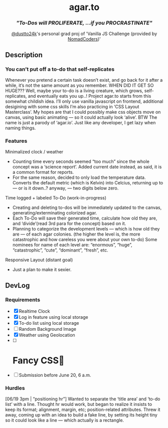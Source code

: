 <div align ="center">

# agar.to

### <i>"To-Dos will PROLIFERATE, ...if you PROCRASTINATE"</i>

[@dustto24k](https://github.com/dustto24k)'s personal grad proj of
'Vanilla JS Challenge (provided by [NomadCoders](https://github.com/nomadcoders))'

</div>

## Description

### You can’t put off a to-do that self-replicates

Whenever you pretend a certain task doesn’t exist, and go back for it after a while, it’s not the same amount as you remember. WHEN DID IT GET SO HUGE??? Well, maybe your to-do is a living creature, which grows, self-replicates, and eventually eats you up..! Project agar.to starts from this somewhat childish idea. I’ll only use vanilla javascript on frontend, additional desigining with some css skills I’m also practicing in ‘CSS Layout Masterclass’. My hopes are that I could possibly make css objects move on canvas, using basic animating — so it could actually look ‘alive’. BTW The name is just a parody of ‘agar.io’. Just like any developer, I get lazy when naming things.

### Features

Minimalized clock / weather

- Counting time every seconds seemed “too much” since the whole concept was a ‘science report’. Added current date instead, as said, it is a common format for reports.
- For the same reason, decided to only load the temperature data. Converts the default metric (which is Kelvin) into Celcius, returning up to — or is it down..? anyway, — two digits below zero.

Time logged + labeled To-Do (work-in-progress)

- Creating and deleting to-dos will be immediately updated to the canvas, generating/exterminating colorized agar.
- Each To-Do will save their generated time, calculate how old they are, and ‘divide’(read 3rd para for the concept) based on it.
- Planning to categorize the development levels — which is how old they are — of each agar colonies. (the higher the level is, the more catastrophic and how careless you were about your own to-do) Some nominees for name of each level are: “enormous”, “huge”, “catastrophic”, “cute”, “dominant”, “fresh”, etc.

Responsive Layout (distant goal)

- Just a plan to make it sexier.

## DevLog

### Requirements

- [x] Realtime Clock
- [x] Log in feature using local storage
- [x] To-do list using local storage
- [ ] Random Background Image
- [x] Weather using Geolocation
- [ ] # Fancy CSS💖
- [ ] Submission before June 20, 6 a.m.

### Hurdles

[06/19 3pm | “positioning hr”]
Wanted to separate the ‘title area’ and ‘to-do list’ with a line. Thought hr would work, but began to realize it insists to keep its format; alignment, margin, etc; position-related attributes. Threw it away, coming up with an idea to build a fake line, by setting its height tiny so it could look like a line — which actually is a rectangle.

